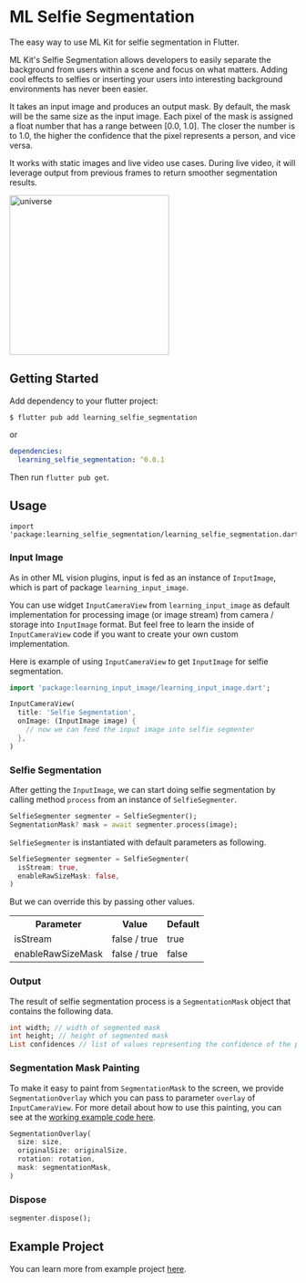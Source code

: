# ML Selfie Segmentation

The easy way to use ML Kit for selfie segmentation in Flutter.

ML Kit's Selfie Segmentation allows developers to easily separate the background from users within a scene and focus on what matters. Adding cool effects to selfies or inserting your users into interesting background environments has never been easier.

It takes an input image and produces an output mask. By default, the mask will be the same size as the input image. Each pixel of the mask is assigned a float number that has a range between [0.0, 1.0]. The closer the number is to 1.0, the higher the confidence that the pixel represents a person, and vice versa.

It works with static images and live video use cases. During live video, it will leverage output from previous frames to return smoother segmentation results.

<img src="https://github.com/salkuadrat/learning/raw/master/packages/learning_selfie_segmentation/screenshot.png" alt="universe" width="280">

## Getting Started

Add dependency to your flutter project:

```
$ flutter pub add learning_selfie_segmentation
```

or

```yaml
dependencies:
  learning_selfie_segmentation: ^0.0.1
```

Then run `flutter pub get`.

## Usage

```
import 'package:learning_selfie_segmentation/learning_selfie_segmentation.dart';
```

### Input Image

As in other ML vision plugins, input is fed as an instance of `InputImage`, which is part of package  `learning_input_image`. 

You can use widget `InputCameraView` from `learning_input_image` as default implementation for processing image (or image stream) from camera / storage into `InputImage` format. But feel free to learn the inside of `InputCameraView` code if you want to create your own custom implementation.

Here is example of using `InputCameraView` to get `InputImage` for selfie segmentation.

```dart
import 'package:learning_input_image/learning_input_image.dart';

InputCameraView(
  title: 'Selfie Segmentation',
  onImage: (InputImage image) {
    // now we can feed the input image into selfie segmenter
  },
)
```

### Selfie Segmentation

After getting the `InputImage`, we can start doing selfie segmentation by calling method `process` from an instance of `SelfieSegmenter`.

```dart
SelfieSegmenter segmenter = SelfieSegmenter();
SegmentationMask? mask = await segmenter.process(image);
```

`SelfieSegmenter` is instantiated with default parameters as following.

```dart
SelfieSegmenter segmenter = SelfieSegmenter(
  isStream: true,
  enableRawSizeMask: false,
)
```

But we can override this by passing other values.

<table>
  <tr>
    <th>Parameter</th>
    <th>Value</th>
    <th>Default</th>
  </tr>
  <tr>
    <td>isStream</td>
    <td>false / true</td>
    <td>true</td>
  </tr>
  <tr>
    <td>enableRawSizeMask</td>
    <td>false / true</td>
    <td>false</td>
  </tr>
</table>

### Output

The result of selfie segmentation process is a `SegmentationMask` object that contains the following data.

```dart
int width; // width of segmented mask
int height; // height of segmented mask
List confidences // list of values representing the confidence of the pixel in the mask being in the foreground
```

### Segmentation Mask Painting

To make it easy to paint from `SegmentationMask` to the screen, we provide `SegmentationOverlay` which you can pass to parameter `overlay` of `InputCameraView`. For more detail about how to use this painting, you can see at the [working example code here](example/lib/main.dart).

```dart
SegmentationOverlay(
  size: size,
  originalSize: originalSize,
  rotation: rotation,
  mask: segmentationMask,
)
```

### Dispose

```dart
segmenter.dispose();
```

## Example Project

You can learn more from example project [here](example).
